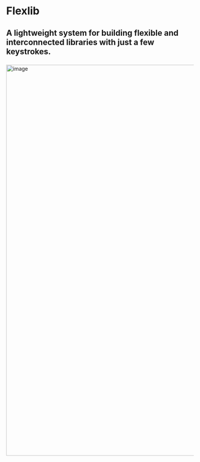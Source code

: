# Flexlib

## A lightweight system for building flexible and interconnected libraries with just a few keystrokes.
###
<img width="1896" height="1052" alt="image" src="https://github.com/user-attachments/assets/02ca656e-ee22-4f49-9c62-01b91bbd9858" />


